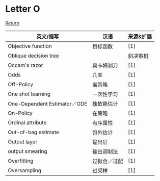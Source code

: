 # Letter O
[*Return*](https://github.com/SyncedAI00/Artificial-Intelligence-Terminology/blob/master/README.md)

英文/缩写|汉语|来源&扩展
---|---|---
Objective function|	目标函数|[1]
Oblique decision tree	||斜决策树|[1]
Occam's razor|	奥卡姆剃刀|[1]
Odds	|几率|[1]
Off-Policy	|离策略|[1]
One shot learning	|一次性学习|[1]
One-Dependent Estimator／ODE	|独依赖估计|[1]
On-Policy|	在策略|[1]
Ordinal attribute|	有序属性|[1]
Out-of-bag estimate	|包外估计|[1]
Output layer|	输出层|[1]
output smearing|	输出调制法|[1]
Overfitting	|过拟合／过配|[1]
Oversampling	|过采样|[1]
